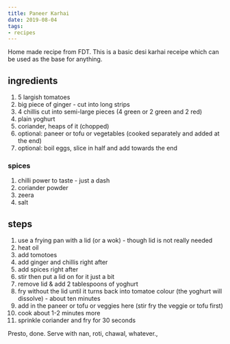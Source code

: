 ```yaml
---
title: Paneer Karhai 
date: 2019-08-04
tags:
- recipes
---
```


Home made recipe from FDT. This is a basic desi karhai receipe which can be used as the base for anything.

## ingredients

1. 5 largish tomatoes
2. big piece of ginger - cut into long strips
3. 4 chillis cut into semi-large pieces (4 green or 2 green and 2 red)
4. plain yoghurt
5. coriander, heaps of it (chopped)
6. optional: paneer or tofu or vegetables (cooked separately and added at the end)
7. optional: boil eggs, slice in half and add towards the end

### spices

1. chilli power to taste - just a dash
2. coriander powder
3. zeera
4. salt


## steps

1. use a frying pan with a lid (or a wok) - though lid is not really needed
2. heat oil
3. add tomotoes
4. add ginger and chillis right after
5. add spices right after
6. stir then put a lid on for it just a bit 
7. remove lid & add 2 tablespoons of yoghurt
8. fry without the lid until it turns back into tomatoe colour (the yoghurt will dissolve) - about ten minutes
9. add in the paneer or tofu or veggies here (stir fry the veggie or tofu first) 
10. cook about 1-2 minutes more
11. sprinkle coriander and fry for 30 seconds

Presto, done. Serve with nan, roti, chawal, whatever.,